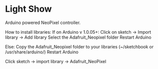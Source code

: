 Light Show
==========

Arduino powered NeoPixel controller.


How to install libraries:
If on Arduino v 1.0.05+:
Click on sketch -> Import library -> Add library
Select the Adafruit_Neopixel folder
Restart Arduino

Else:
Copy the Adafruit_Neopixel folder to your libraries (~/sketchbook or /usr/share/arduino/)
Restart Arduino

Click sketch -> import library -> Adafruit_NeoPixel
